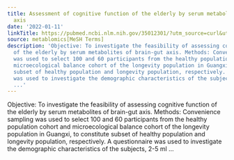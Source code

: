 ```yaml
---
title: Assessment of cognitive function of the elderly by serum metabolites of brain-gut
  axis
date: '2022-01-11'
linkTitle: https://pubmed.ncbi.nlm.nih.gov/35012301/?utm_source=curl&utm_medium=rss&utm_campaign=pubmed-2&utm_content=1Zkrxt7ktlCbHBXEV3v65xxSnkSWNsJ1A6Fq3gBniKhGfIUslK&fc=20210907212339&ff=20220112195330&v=2.17.5
source: metablomics[MeSH Terms]
description: 'Objective: To investigate the feasibility of assessing cognitive function
  of the elderly by serum metabolites of brain-gut axis. Methods: Convenience sampling
  was used to select 100 and 60 participants from the healthy population cohort and
  microecological balance cohort of the longevity population in Guangxi, to constitute
  subset of healthy population and longevity population, respectively. A questionnaire
  was used to investigate the demographic characteristics of the subjects, 2-5 ml
  ...'
---
```

Objective: To investigate the feasibility of assessing cognitive function of the elderly by serum metabolites of brain-gut axis. Methods: Convenience sampling was used to select 100 and 60 participants from the healthy population cohort and microecological balance cohort of the longevity population in Guangxi, to constitute subset of healthy population and longevity population, respectively. A questionnaire was used to investigate the demographic characteristics of the subjects, 2-5 ml ...